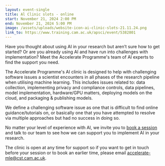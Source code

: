```yaml
---
layout: event-single
title: Al Clinic slots - online
start: November 21, 2024 2:00 PM
end: November 21, 2024 5:00 PM
image: /assets/uploads/website-icon-ai-clinic-slots-21.11.24.png
link_to: https://www.training.cam.ac.uk/apsci/event/5382801
---
```

Have you thought about using AI in your research but aren’t sure how to get started? Or are you already using AI and have run into challenges with implementation? Meet the Accelerate Programme's team of AI experts to find the support you need.

The Accelerate Programme's AI clinic is designed to help with challenging software issues a scientist encounters in all phases of the research pipeline when utilising machine learning. This includes issues related to: data collection, implementing privacy and compliance controls, data pipelines, model implementation, hardware/GPU matters, deploying models on the cloud, and packaging & publishing models.

We define a challenging software issue as one that is difficult to find online guidance/tutorials on, or basically one that you have attempted to resolve via multiple approaches but had no success in doing so.

No matter your level of experience with AI, we invite you to [book a session](https://www.training.cam.ac.uk/apsci/event/5382801) and talk to our team to see how we can support you to implement AI in your research.

The clinic is open at any time for support so if you want to get in touch before your session or to book an earlier time, please email accelerate-mle@cst.cam.ac.uk.